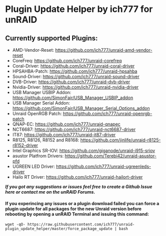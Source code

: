 # Plugin Update Helper by ich777 for unRAID


## Currently supported Plugins:
- AMD-Vendor-Reset: https://github.com/ich777/unraid-amd-vendor-reset
- CoreFreq: https://github.com/ich777/unraid-corefreq
- Coral-Driver: https://github.com/ich777/unraid-coral-driver
- HPSAHBA-Patch: https://github.com/ich777/unraid-hpsahba
- Sound-Driver: https://github.com/ich777/unraid-sound-driver
- DVB-Driver: https://github.com/ich777/unraid-dvb-driver
- Nvidia-Driver: https://github.com/ich777/unraid-nvidia-driver
- USB Manager USBIP Addon: https://github.com/SimonFair/USB_Manager_USBIP_addon
- USB Manager Serial Addon: https://github.com/SimonFair/USB_Manager_Serial_Options_addon
- Unraid OpenRGB Patch: https://github.com/ich777/unraid-openrgb-patch
- QNAP-EC: https://github.com/ich777/unraid-qnapec
- NCT6687: https://github.com/ich777/unraid-nct6687-driver
- IT87: https://github.com/ich777/unraid-it87-driver
- R8125, R8126, R8152 and R8168: https://github.com/jinlife/unraid-r8125-r8152-driver
- Intel Graphics SR-IOV: https://github.com/giganode/unraid-i915-sriov
- asustor Platfrom Drivers: https://github.com/Terebi42/unraid-asustor-pfd
- UGREEN LED Driver: https://github.com/ich777/unraid-ugreenleds-driver
- Hailo RT Driver: https://github.com/ich777/unraid-hailort-driver

_**If you got any suggestions or issues feel free to create a Github Issue here or contact me on the unRAID Forums.**_

  
  
#### If you experincing any issues or a plugin download failed you can force a plugin update for all packages for the new Unraid version before rebooting by opening a unRAID Terminal and issuing this command:  
```wget -qO- https://raw.githubusercontent.com/ich777/unraid-plugin_update_helper/master/force_package_update | bash```
